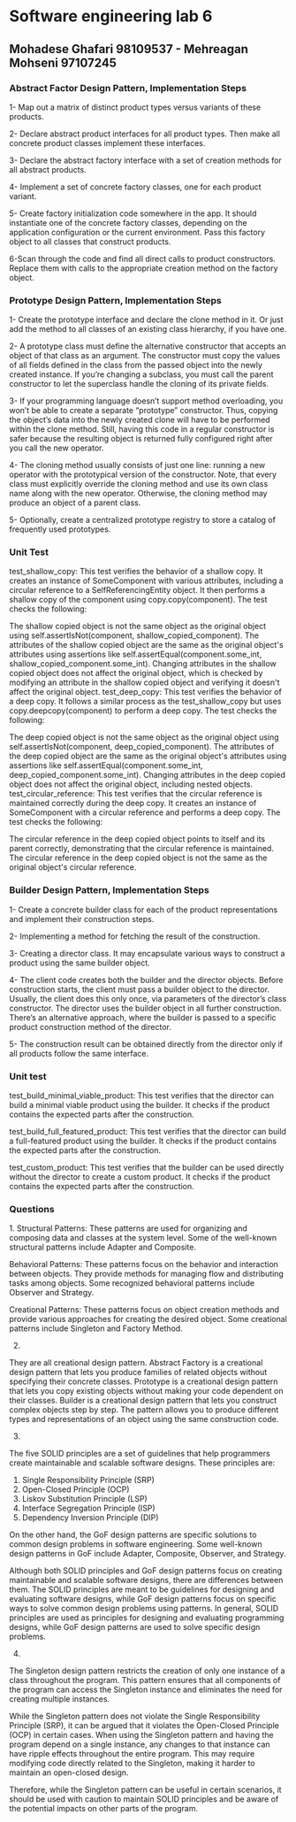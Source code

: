 <h1>Software engineering lab 6 </h1>
<h2>Mohadese Ghafari 98109537 - Mehreagan Mohseni 97107245</h2>

<h3>Abstract Factor Design Pattern, Implementation Steps</h3>

1- Map out a matrix of distinct product types versus variants of these products.

2- Declare abstract product interfaces for all product types. Then make all concrete product classes implement these interfaces.

3- Declare the abstract factory interface with a set of creation methods for all abstract products.

4- Implement a set of concrete factory classes, one for each product variant.

5- Create factory initialization code somewhere in the app. It should instantiate one of the concrete factory classes, depending on the application configuration or the current environment. Pass this factory object to all classes that construct products.

6-Scan through the code and find all direct calls to product constructors. Replace them with calls to the appropriate creation method on the factory object.

<h3>Prototype Design Pattern, Implementation Steps</h3>
1- Create the prototype interface and declare the clone method in it. Or just add the method to all classes of an existing class hierarchy, if you have one.

2- A prototype class must define the alternative constructor that accepts an object of that class as an argument. The constructor must copy the values of all fields defined in the class from the passed object into the newly created instance. If you’re changing a subclass, you must call the parent constructor to let the superclass handle the cloning of its private fields.

3- If your programming language doesn’t support method overloading, you won’t be able to create a separate “prototype” constructor. Thus, copying the object’s data into the newly created clone will have to be performed within the clone method. Still, having this code in a regular constructor is safer because the resulting object is returned fully configured right after you call the new operator.

4- The cloning method usually consists of just one line: running a new operator with the prototypical version of the constructor. Note, that every class must explicitly override the cloning method and use its own class name along with the new operator. Otherwise, the cloning method may produce an object of a parent class.

5- Optionally, create a centralized prototype registry to store a catalog of frequently used prototypes.

<h3>Unit Test</h3>
test_shallow_copy: This test verifies the behavior of a shallow copy. It creates an instance of SomeComponent with various attributes, including a circular reference to a SelfReferencingEntity object. It then performs a shallow copy of the component using copy.copy(component). The test checks the following:

The shallow copied object is not the same object as the original object using self.assertIsNot(component, shallow_copied_component).
The attributes of the shallow copied object are the same as the original object's attributes using assertions like self.assertEqual(component.some_int, shallow_copied_component.some_int).
Changing attributes in the shallow copied object does not affect the original object, which is checked by modifying an attribute in the shallow copied object and verifying it doesn't affect the original object.
test_deep_copy: This test verifies the behavior of a deep copy. It follows a similar process as the test_shallow_copy but uses copy.deepcopy(component) to perform a deep copy. The test checks the following:

The deep copied object is not the same object as the original object using self.assertIsNot(component, deep_copied_component).
The attributes of the deep copied object are the same as the original object's attributes using assertions like self.assertEqual(component.some_int, deep_copied_component.some_int).
Changing attributes in the deep copied object does not affect the original object, including nested objects.
test_circular_reference: This test verifies that the circular reference is maintained correctly during the deep copy. It creates an instance of SomeComponent with a circular reference and performs a deep copy. The test checks the following:

The circular reference in the deep copied object points to itself and its parent correctly, demonstrating that the circular reference is maintained.
The circular reference in the deep copied object is not the same as the original object's circular reference.

<h3>Builder Design Pattern, Implementation Steps</h3>

1- Create a concrete builder class for each of the product representations and implement their construction steps.

2- Implementing a method for fetching the result of the construction. 

3- Creating a director class. It may encapsulate various ways to construct a product using the same builder object.

4- The client code creates both the builder and the director objects. Before construction starts, the client must pass a builder object to the director. Usually, the client does this only once, via parameters of the director’s class constructor. The director uses the builder object in all further construction. There’s an alternative approach, where the builder is passed to a specific product construction method of the director.

5- The construction result can be obtained directly from the director only if all products follow the same interface.

<h3>Unit test</h3>
test_build_minimal_viable_product: This test verifies that the director can build a minimal viable product using the builder. It checks if the product contains the expected parts after the construction.

test_build_full_featured_product: This test verifies that the director can build a full-featured product using the builder. It checks if the product contains the expected parts after the construction.

test_custom_product: This test verifies that the builder can be used directly without the director to create a custom product. It checks if the product contains the expected parts after the construction.

<h3> Questions </h3>
1.
Structural Patterns: These patterns are used for organizing and composing data and classes at the system level. Some of the well-known structural patterns include Adapter and Composite.

Behavioral Patterns: These patterns focus on the behavior and interaction between objects. They provide methods for managing flow and distributing tasks among objects. Some recognized behavioral patterns include Observer and Strategy.

Creational Patterns: These patterns focus on object creation methods and provide various approaches for creating the desired object. Some creational patterns include Singleton and Factory Method.

2.
They are all creational design pattern.
Abstract Factory is a creational design pattern that lets you produce families of related objects without specifying their concrete classes.
Prototype is a creational design pattern that lets you copy existing objects without making your code dependent on their classes.
Builder is a creational design pattern that lets you construct complex objects step by step. The pattern allows you to produce different types and representations of an object using the same construction code.

3.
The five SOLID principles are a set of guidelines that help programmers create maintainable and scalable software designs. These principles are:

1. Single Responsibility Principle (SRP)
2. Open-Closed Principle (OCP)
3. Liskov Substitution Principle (LSP)
4. Interface Segregation Principle (ISP)
5. Dependency Inversion Principle (DIP)

On the other hand, the GoF design patterns are specific solutions to common design problems in software engineering. Some well-known design patterns in GoF include Adapter, Composite, Observer, and Strategy.

Although both SOLID principles and GoF design patterns focus on creating maintainable and scalable software designs, there are differences between them. The SOLID principles are meant to be guidelines for designing and evaluating software designs, while GoF design patterns focus on specific ways to solve common design problems using patterns. In general, SOLID principles are used as principles for designing and evaluating programming designs, while GoF design patterns are used to solve specific design problems.


4.
The Singleton design pattern restricts the creation of only one instance of a class throughout the program. This pattern ensures that all components of the program can access the Singleton instance and eliminates the need for creating multiple instances.

While the Singleton pattern does not violate the Single Responsibility Principle (SRP), it can be argued that it violates the Open-Closed Principle (OCP) in certain cases. When using the Singleton pattern and having the program depend on a single instance, any changes to that instance can have ripple effects throughout the entire program. This may require modifying code directly related to the Singleton, making it harder to maintain an open-closed design.

Therefore, while the Singleton pattern can be useful in certain scenarios, it should be used with caution to maintain SOLID principles and be aware of the potential impacts on other parts of the program.





